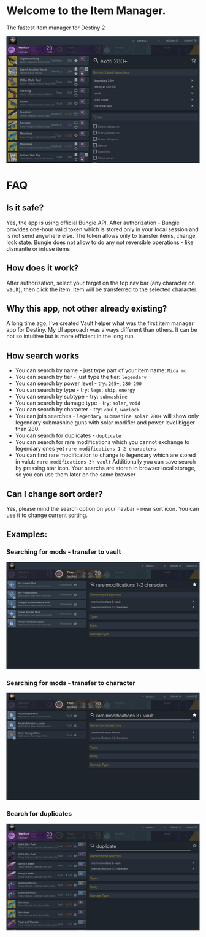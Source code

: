 # Welcome to the Item Manager.
The fastest item manager for Destiny 2

![Screen shot](https://raw.githubusercontent.com/dswistowski/itemmanager-issues/master/img/screen.png)

# FAQ

## Is it safe?

Yes, the app is using official Bungie API. After authorization - Bungie provides one-hour valid token which is stored only in your local session and is not send anywhere else. The token allows only to transfer items, change lock state. Bungie does not allow to do any not reversible operations - like dismantle or infuse items

## How does it work?

After authorization, select your target on the top nav bar (any character on vault), then click the item. Item will be transferred to the selected character.

## Why this app, not other already existing?

A long time ago, I've created Vault helper what was the first item manager app for Destiny. My UI approach was always different than others. It can be not so intuitive but is more efficient in the long run.

## How search works

 - You can search by name - just type part of your item name: `Mida mu`
 - You can search by tier - just type the tier: `legendary`
 - You can search by power level - try: `265+`, `280-290`
 - You can search by type - try: `legs`, `ship`, `energy`
 - You can search by subtype - try: `submashine`
 - You can search by damage type - try: `solar`, `void`
 - You can search by character - try: `vault`, `warlock`
 - You can join searches - `legendary submashine solar 280+` will show only legendary submashine guns with solar modifier and power level bigger than 280.
 - You can search for duplicates - `duplicate`
 - You can search for rare modifications which you cannot exchange to legendary ones yet `rare modifications 1-2 characters`
 - You can find rare modification to change to legendary which are stored in valut: `rare modifications 3+ vault`
Additionally you can save search by pressing star icon. Your searchs are storen in browser local storage, so you can use them later on the same browser

## Can I change sort order?

Yes, please mind the search option on your navbar - near sort icon. You can use it to change current sorting.


## Examples:
### Searching for mods - transfer to vault
![Mods to valut](https://raw.githubusercontent.com/dswistowski/itemmanager-issues/master/img/to-vault.png)
### Searching for mods - transfer to character
![Mods from vault](https://raw.githubusercontent.com/dswistowski/itemmanager-issues/master/img/from-vault.png)
### Search for duplicates
![Duplicates](https://raw.githubusercontent.com/dswistowski/itemmanager-issues/master/img/duplicates.png)